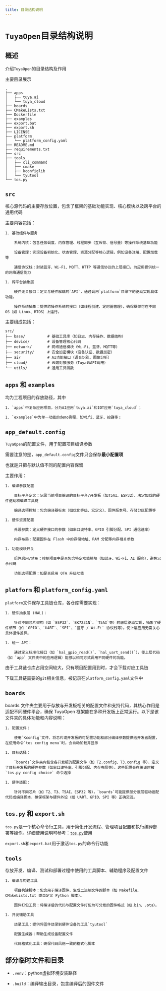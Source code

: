 ```yaml
---
title: 目录结构说明
---
```


# `TuyaOpen`目录结构说明

## 概述

介绍`TuyaOpen`的目录结构及作用

主要目录展示

```
.
├── apps
│   ├── tuya.ai
│   └── tuya_cloud
├── boards
├── CMakeLists.txt
├── Dockerfile
├── examples
├── export.bat
├── export.sh
├── LICENSE
├── platform
│   └── platform_config.yaml
├── README.md
├── requirements.txt
├── src
├── tools
│   ├── cli_command
│   ├── cmake
│   ├── kconfiglib
│   └── tyutool
└── tos.py
```

## `src`

核心源代码的主要存放位置，包含了框架的基础功能实现、核心模块以及跨平台的通用代码

主要内容包括：

    1. 基础组件与服务

        系统内核：包含任务调度、内存管理、线程同步（互斥锁、信号量）等操作系统基础功能

        设备管理：实现设备初始化、状态管理、资源分配等核心逻辑，例如设备注册、配置加载等

        通信协议栈：封装蓝牙、Wi-Fi、MQTT、HTTP 等通信协议的上层接口，为应用提供统一的网络通信能力

    1. 跨平台抽象层

        硬件无关接口：定义与硬件解耦的`API`，通过调用`platform`目录下的驱动实现具体功能。

        操作系统抽象：提供跨操作系统的接口（如线程创建、定时器管理），确保框架可在不同 OS（如 Linux、RTOS）上运行。

主要组成包括：

```
src/
├── base/          # 基础工具库（如日志、内存操作、数据结构）
├── device/        # 设备管理核心代码
├── network/       # 网络通信模块（Wi-Fi、蓝牙、MQTT等）
├── security/      # 安全加密模块（设备认证、数据加密）
├── ai/            # AI功能接口（语音识别、图像分析）
├── cloud/         # 云端对接服务（Tuya云API调用）
└── utils/         # 通用工具函数
```

## `apps` 和 `examples`

均为工程项目的存放路径，其中

    1. `apps`中复杂应用项目，分为AI应用`tuya.ai`和IOT应用`tuya_cloud`；

    1. `examples`中为单一功能的demo例程，如Wifi、蓝牙、按键等；

## `app_default.config`

`TuyaOpen`的配置文件，用于配置项目编译参数

需要注意的是，`app_default.config`文件只会保存**最小配置项**

也就是只把与默认值不同的配置内容保留

主要作用：

    1. 编译参数配置

        目标平台定义：记录当前项目编译的目标平台/开发板（如T5AI、ESP32），决定加载的硬件驱动和编译工具链

        编译选项控制：包含编译器标志（如优化等级、宏定义）、固件版本号、存储分区配置等

    1. 硬件资源配置

        外设参数：定义硬件接口的参数（如串口波特率、GPIO 引脚分配、SPI 通信速率）

        内存布局：配置固件在 Flash 中的存储地址、RAM 分配等内存相关参数

    1. 功能模块开关

        组件启用/禁用：控制项目中是否包含特定功能模块（如蓝牙、Wi-Fi、AI 服务），避免冗余代码

        功能选项配置：如是否启用 OTA 升级功能

## `platform` 和 `platform_config.yaml`

`platform`文件保存工具链仓库，各仓库需要实现：

    1. 硬件抽象层 (HAL)：
    
        针对不同芯片架构（如 `ESP32`、`BK7231N`、`T5AI`等）的底层驱动实现，抽象了硬件细节（如 `GPIO`、`UART`、`SPI`、`蓝牙 / Wi-Fi` 协议栈等），使上层应用无需关心具体硬件差异。
    
    1. 统一 API：
    
        通过定义标准化接口（如 `hal_gpio_read()`、`hal_uart_send()`），使上层代码（如 `app` 文件夹中的应用逻辑）能够以相同方式调用不同硬件的功能。

由于工具链仓库占用空间较大，只有项目配置用到时，才会下载对应工具链

下载工具链需要的`git`相关信息，被记录在`platform_config.yaml`文件中

## `boards`

boards 文件夹主要用于存放与开发板相关的配置文件和支持代码，其核心作用是适配不同硬件平台，确保 TuyaOpen 框架能在多种开发板上正常运行。以下是该文件夹的具体功能和内容说明：

    1. 配置文件：

        使用`Kconfig`文件，将芯片或开发板的可配置功能和部分编译参数提供给开发者配置，在使用命令`tos config menu`时，会自动加载并显示

    1. 目标选择：

        `boards`文件夹内包含各开发板的配置文件（如 T2.config、T3.config 等），定义了目标开发板的硬件参数（如串口波特率、引脚分配、内存布局等）。这些配置会在编译时被 `tos.py config choice` 命令选择

    1. 硬件适配：

        针对不同芯片（如 T2、T3、T5AI、ESP32 等），`boards`可能提供部分底层驱动适配代码或编译脚本，确保框架与硬件外设（如 UART、GPIO、SPI 等）正确交互。


## `tos.py` 和 `export.sh`

`tos.py`是一个核心命令行工具，用于简化开发流程、管理项目配置和执行编译部署等操作。详细使用说明可参考：[`tos.py`使用](./tos-guide.md)

`export.sh`和`export.bat`用于激活`tos.py`的命令行功能

## `tools`

存放开发、编译、测试和部署过程中使用的工具脚本、辅助程序及配置文件

    1. 编译与构建工具

        项目构建脚本：包含用于编译固件、生成二进制文件的脚本（如 Makefile、CMakeLists.txt 或自定义 Python 脚本）。

        固件打包工具：将编译后的代码与配置文件打包为可分发的固件格式（如.bin、.ota）。

    1. 开发辅助工具

        烧录工具：提供将固件烧录到硬件设备的工具`tyutool`

        配置生成器：帮助生成设备配置文件

        代码格式化工具：确保代码风格一致的格式化脚本

## 部分临时文件和目录

- `.venv`：python虚拟环境安装路径

- `.build`：编译输出目录，包含编译后的固件文件